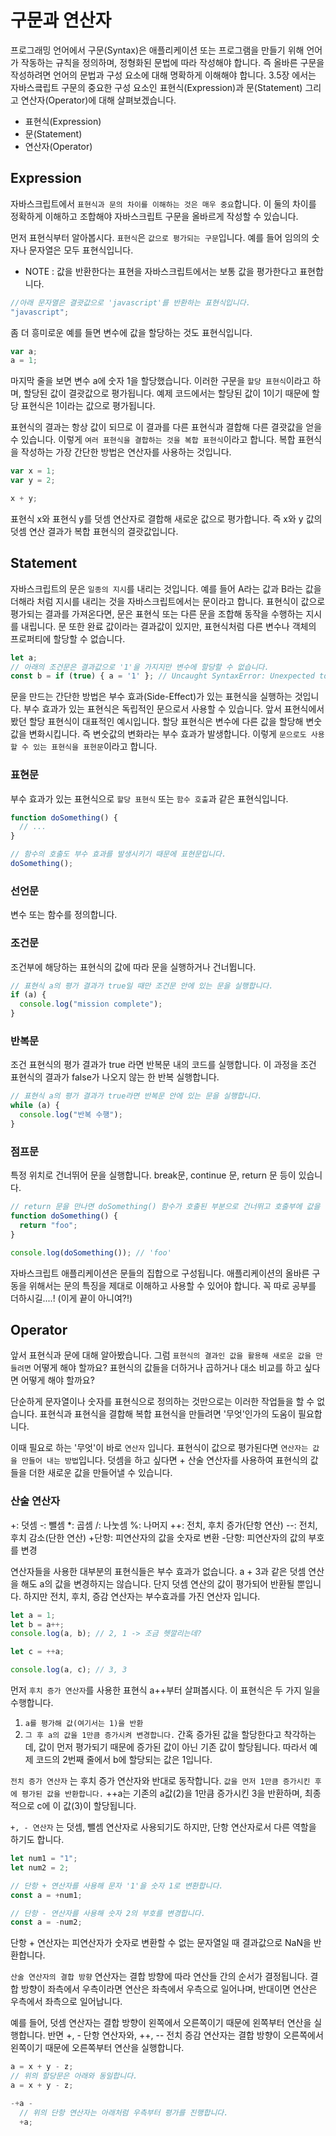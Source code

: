 # 구문과 연산자

프로그래밍 언어에서 구문(Syntax)은 애플리케이션 또는 프로그램을 만들기 위해 언어가 작동하는 규칙을 정의하며, 정형화된 문법에 따라 작성해야 합니다. 즉 올바른 구문을 작성하려면 언어의 문법과 구성 요소에 대해 명확하게 이해해야 합니다. 3.5장 에서는 자바스킄립트 구문의 중요한 구성 요소인 표현식(Expression)과 문(Statement) 그리고 연산자(Operator)에 대해 살펴보겠습니다.

- 표현식(Expression)
- 문(Statement)
- 연산자(Operator)

## Expression

자바스크립트에서 `표현식과 문의 차이를 이해하는 것은 매우 중요`합니다. 이 둘의 차이를 정확하게 이해하고 조합해야 자바스크립트 구문을 올바르게 작성할 수 있습니다.

먼저 표현식부터 알아봅시다. `표현식`은 `값으로 평가되는 구문`입니다. 예를 들어 임의의 숫자나 문자열은 모두 표현식입니다.

- NOTE : 값을 반환한다는 표현을 자바스크립트에서는 보통 값을 평가한다고 표현합니다.

```javascript
//아래 문자열은 결괏값으로 'javascript'를 반환하는 표현식입니다.
"javascript";
```

좀 더 흥미로운 예를 들면 변수에 값을 할당하는 것도 표현식입니다.

```javascript
var a;
a = 1;
```

마지막 줄을 보면 변수 a에 숫자 1을 할당했습니다. 이러한 구문을 `할당 표현식`이라고 하며, 할당된 값이 결괏값으로 평가됩니다. 예제 코드에서는 할당된 값이 1이기 때문에 할당 표현식은 1이라는 값으로 평가됩니다.

표현식의 결과는 항상 값이 되므로 이 결과를 다른 표현식과 결합해 다른 결괏값을 얻을 수 있습니다. 이렇게 `여러 표현식을 결합하는 것을 복합 표현식`이라고 합니다. 복합 표현식을 작성하는 가장 간단한 방법은 연산자를 사용하는 것입니다.

```javascript
var x = 1;
var y = 2;

x + y;
```

표현식 x와 표현식 y를 덧셈 연산자로 결합해 새로운 값으로 평가합니다. 즉 x와 y 값의 덧셈 연산 결과가 복합 표현식의 결괏값입니다.

## Statement

자바스크립트의 문은 `일종의 지시`를 내리는 것입니다. 예를 들어 A라는 값과 B라는 값을 더해라 처럼 지시를 내리는 것을 자바스크립트에서는 문이라고 합니다. 표현식이 값으로 평가되는 결과를 가져온다면, 문은 표현식 또는 다른 문을 조합해 동작을 수행하는 지시를 내립니다. 문 또한 완료 값이라는 결과값이 있지만, 표현식처럼 다른 변수나 객체의 프로퍼티에 할당할 수 없습니다.

```javascript
let a;
// 아래의 조건문은 결과값으로 '1'을 가지지만 변수에 할당할 수 없습니다.
const b = if (true) { a = '1' }; // Uncaught SyntaxError: Unexpected token 'if'
```

문을 만드는 간단한 방법은 부수 효과(Side-Effect)가 있는 표현식을 실행하는 것입니다. 부수 효과가 있는 표현식은 독립적인 문으로서 사용할 수 있습니다. 앞서 표현식에서 봤던 할당 표현식이 대표적인 예시입니다. 할당 표현식은 변수에 다른 값을 할당해 변숫값을 변화시킵니다. 즉 변숫값의 변화라는 부수 효과가 발생합니다. 이렇게 `문으로도 사용할 수 있는 표현식을 표현문`이라고 합니다.

### 표현문

부수 효과가 있는 표현식으로 `할당 표현식` 또는 `함수 호출`과 같은 표현식입니다.

```javascript
function doSomething() {
  // ...
}

// 함수의 호출도 부수 효과를 발생시키기 때문에 표현문입니다.
doSomething();
```

### 선언문

변수 또는 함수를 정의합니다.

### 조건문

조건부에 해당하는 표현식의 값에 따라 문을 실행하거나 건너뜁니다.

```javascript
// 표현식 a의 평가 결과가 true일 때만 조건문 안에 있는 문을 실행합니다.
if (a) {
  console.log("mission complete");
}
```

### 반복문

조건 표현식의 평가 결과가 true 라면 반복문 내의 코드를 실행합니다. 이 과정을 조건 표현식의 결과가 false가 나오지 않는 한 반복 실행합니다.

```javascript
// 표현식 a의 평가 결과가 true라면 반복문 안에 있는 문을 실행합니다.
while (a) {
  console.log("반복 수행");
}
```

### 점프문

특정 위치로 건너뛰어 문을 실행합니다. break문, continue 문, return 문 등이 있습니다.

```javascript
// return 문을 만나면 doSomething() 함수가 호출된 부분으로 건너뛰고 호출부에 값을 전달합니다.
function doSomething() {
  return "foo";
}

console.log(doSomething()); // 'foo'
```

자바스크립트 애플리케이션은 문들의 집합으로 구성됩니다. 애플리케이션의 올바른 구동을 위해서는 문의 특징을 제대로 이해하고 사용할 수 있어야 합니다. 꼭 따로 공부를 더하시길....! (이게 끝이 아니여?!)

## Operator

앞서 표현식과 문에 대해 알아봤습니다. 그럼 `표현식의 결과인 값을 활용해 새로운 값을 만들려면` 어떻게 해야 할까요? 표현식의 값들을 더하거나 곱하거나 대소 비교를 하고 싶다면 어떻게 해야 할까요?

단순하게 문자열이나 숫자를 표현식으로 정의하는 것만으로는 이러한 작업들을 할 수 없습니다. 표현식과 표현식을 결합해 복합 표현식을 만들려면 '무엇'인가의 도움이 필요합니다.

이때 필요로 하는 '무엇'이 바로 `연산자` 입니다. 표현식이 값으로 평가된다면 `연산자는 값을 만들어 내는 방법`입니다. 덧셈을 하고 싶다면 + 산술 연산자를 사용하여 표현식의 값들을 더한 새로운 값을 만들어낼 수 있습니다.

### 산술 연산자

+: 덧셈
-: 뺄셈
\*: 곱셈
/: 나눗셈
%: 나머지
++: 전치, 후치 증가(단항 연산)
--: 전치, 후치 감소(단한 연산) +단항: 피연산자의 값을 숫자로 변환 -단항: 피연산자의 값의 부호를 변경

연산자들을 사용한 대부분의 표현식들은 부수 효과가 없습니다. a + 3과 같은 덧셈 연산을 해도 a의 값을 변경하지는 않습니다. 단지 덧셈 연산의 값이 평가되어 반환될 뿐입니다. 하지만 전치, 후치, 증감 연산자는 부수효과를 가진 연산자 입니다.

```javascript
let a = 1;
let b = a++;
console.log(a, b); // 2, 1 -> 조금 헷깔리는데?

let c = ++a;

console.log(a, c); // 3, 3
```

먼저 `후치 증가 연산자`를 사용한 표현식 a++부터 살펴봅시다.
이 표현식은 두 가지 일을 수행합니다.

1. `a를 평가해 값(여기서는 1)을 반환`
2. `그 후 a의 값을 1만큼 증가시켜 변경합니다.`
   간혹 증가된 값을 할당한다고 착각하는데, 값이 먼저 평가되기 때문에 증가된 값이 아닌 기존 값이 할당됩니다. 따라서 예제 코드의 2번째 줄에서 b에 할당되는 값은 1입니다.

`전치 증가 연산자`
는 후치 증가 연산자와 반대로 동작합니다. `값을 먼저 1만큼 증가시킨 후에 평가된 값을 반환합니다.` ++a는 기존의 a값(2)을 1만큼 증가시킨 3을 반환하며, 최종적으로 c에 이 값(3)이 할당됩니다.

`+, - 연산자`
는 덧셈, 뺄셈 연산자로 사용되기도 하지만, 단항 연산자로서 다른 역할을 하기도 합니다.

```javascript
let num1 = "1";
let num2 = 2;

// 단항 + 연산자를 사용해 문자 '1'을 숫자 1로 변환합니다.
const a = +num1;

// 단항 - 연산자를 사용해 숫자 2의 부호를 변경합니다.
const a = -num2;
```

단항 + 연산자는 피연산자가 숫자로 변환할 수 없는 문자열일 때 결과값으로 NaN을 반환합니다.

`산술 연산자의 결합 방향`
연산자는 결합 방향에 따라 연산들 간의 순서가 결정됩니다. 결합 방향이 좌측에서 우측이라면 연산은 좌측에서 우측으로 일어나며, 반대이면 연산은 우측에서 좌측으로 일어납니다.

예를 들어, 덧셈 연산자는 결합 방향이 왼쪽에서 오른쪽이기 때문에 왼쪽부터 연산을 실행합니다.
반면 +, - 단항 연산자와, ++, -- 전치 증감 연산자는 결합 방향이 오른쪽에서 왼쪽이기 때문에 오른쪽부터 연산을 실행합니다.

```javascript
a = x + y - z;
// 위의 할당문은 아래와 동일합니다.
a = x + y - z;

-+a -
  // 위의 단항 연산자는 아래처럼 우측부터 평가를 진행합니다.
  +a;
```
